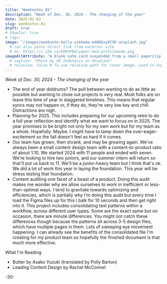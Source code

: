 ```yaml
---
title: "Weeknotes 01"
description: "Week of Dec. 30, 2024 - The changing of the year"
date: 2025-01-03
slug: weeknotes-01
draft: true
# ShowToc: true
# tags:
image: "/images/weeknote-kelly-sikkema-mdADGzyXCVE-unsplash.jpg"
  # can also paste direct link from external site
  # ex. https://i.ibb.co/K0HVPBd/paper-mod-profilemode.png
imageAltAttribute: "A blank note card suspended from a small paperclip attached to a black and white colored string. Photo by Kelly Sikkema on Unsplash."
  # caption: "Photo by UX Indonesia on Unsplash"
  # relative: false # To use relative path for cover image, used in hugo Page-bundles
---
```


_Week of Dec. 30, 2024 - The changing of the year_

* The end of year doldrums? The pull between wanting to do as little as possible but wanting to close out projects is very real. Most folks are on leave this time of year in staggered timelines. This means that regular syncs may not happen or, if they do, they're very low key and chill. Distractions are nigh.
* Planning for 2025. This includes preparing for our upcoming retro to do a full year reflection and identify what we want to focus on in 2025. The year promises to be bright not only for my own work but for my team as a whole. Hopefully. Maybe. I might have to tamp down the over-eager-excitement so the fall doesn't feel as hard if it comes.
* Our team has grown, then shrank, and may be growing again. We've always been a small content design team with a content-to-product ratio of about 1:10. We started 2024 with 11 people and ended with seven. We're looking to hire two juniors, and our summer intern will return so that'll put us back to 11. We'll be a junior-heavy team but I think that's ok. We did a lot of work this year in laying the foundation. This year will be stress testing that foundation.
* Content auditing one facet of a beast of a product. Doing this audit makes me wonder why we allow ourselves to work in inefficient or less-than-optimal ways. I tend to gravitate towards optimizing and efficiencies, which is partially why I'm doing this audit but every time I load the Figma files up for this I balk for 10 seconds and then get right into it. This project includes consolidating text patterns within a workflow, across different user types. Some are the exact same but on occasion, there are minute differences. You might not catch these differences though because the patterns sit across 3-5 design files, which have multiple pages in them. Lots of sweeping eye movement happening. I can already see the benefits of the consolidated file I'm creating for my product team so hopefully the finished document is that much more effective.

What I'm Reading
* Butter by Asako Yuzuki (translated by Polly Barton)
* Leading Content Design by Rachel McConnel

-30-